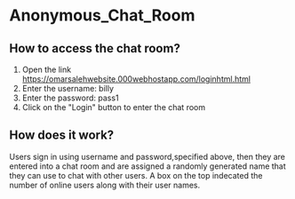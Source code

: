 # Anonymous_Chat_Room

## How to access the chat room?
  1) Open the link https://omarsalehwebsite.000webhostapp.com/loginhtml.html 
  2) Enter the username: billy
  3) Enter the password: pass1
  4) Click on the "Login" button to enter the chat room

## How does it work?
  Users sign in using  username and password,specified above, then they are entered into a
  chat room and are assigned a randomly generated name that they can use to chat with other users.
  A box on the top indecated the number of online users along with their user names.
  
  
